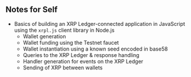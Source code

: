 ## Notes for Self

- Basics of building an XRP Ledger-connected application in JavaScript using the `xrpl.js` client library in Node.js
  - Wallet generation
  - Wallet funding using the Testnet faucet
  - Wallet instantiation using a known seed encoded in base58
  - Queries to the XRP Ledger & response handling
  - Handler generation for events on the XRP Ledger
  - Sending of XRP between wallets
